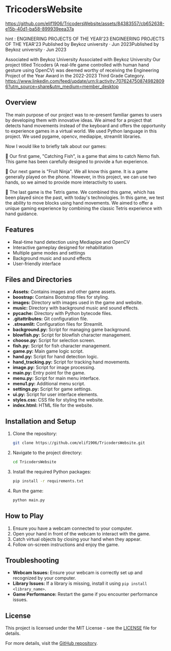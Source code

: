 # TricodersWebsite




https://github.com/elif1906/TricodersWebsite/assets/84383557/cb652638-e15b-40d1-ba58-899939eea37a

hint : ENGINEERING PROJECTS OF THE YEAR'23
ENGINEERING PROJECTS OF THE YEAR'23
Published by Beykoz university · Jun 2023Published by Beykoz university · Jun 2023

Associated with Beykoz University
Associated with Beykoz University
Our project titled Tricoders (A real-life game controlled with human hand gesture using OpenCV) was deemed worthy of receiving the Engineering Project of the Year Award in the 2022-2023 Third Grade Category.
https://www.linkedin.com/feed/update/urn:li:activity:7076247508749828096?utm_source=share&utm_medium=member_desktop



## Overview
The main purpose of our project was to re-present familiar games to users by developing them with innovative ideas. We aimed for a project that detects hand movements instead of the keyboard and offers the opportunity to experience games in a virtual world.
We used Python language in this project. We used pygame, opencv, mediapipe, streamlit libraries.

Now I would like to briefly talk about our games:

📌 Our first game, "Catching Fish", is a game that aims to catch Nemo fish. This game has been carefully designed to provide a fun experience.

📌 Our next game is "Fruit Ninja". We all know this game. It is a game generally played on the phone. However, in this project, we can use two hands, so we aimed to provide more interactivity to users.

📌 The last game is the Tetris game. We combined this game, which has been played since the past, with today's technologies. In this game, we test the ability to move blocks using hand movements.
We aimed to offer a unique gaming experience by combining the classic Tetris experience with hand guidance.

## Features
- Real-time hand detection using Mediapipe and OpenCV
- Interactive gameplay designed for rehabilitation
- Multiple game modes and settings
- Background music and sound effects
- User-friendly interface

## Files and Directories
- **Assets:** Contains images and other game assets.
- **boostrap:** Contains Bootstrap files for styling.
- **images:** Directory with images used in the game and website.
- **music:** Directory with background music and sound effects.
- **__pycache__:** Directory with Python bytecode files.
- **.gitattributes:** Git configuration file.
- **.streamlit:** Configuration files for Streamlit.
- **background.py:** Script for managing game background.
- **blowfish.py:** Script for blowfish character management.
- **choose.py:** Script for selection screen.
- **fish.py:** Script for fish character management.
- **game.py:** Main game logic script.
- **hand.py:** Script for hand detection logic.
- **hand_tracking.py:** Script for tracking hand movements.
- **image.py:** Script for image processing.
- **main.py:** Entry point for the game.
- **menu.py:** Script for main menu interface.
- **menu1.py:** Additional menu script.
- **settings.py:** Script for game settings.
- **ui.py:** Script for user interface elements.
- **styles.css:** CSS file for styling the website.
- **index.html:** HTML file for the website.

## Installation and Setup
1. Clone the repository:
    ```sh
    git clone https://github.com/elif1906/TricodersWebsite.git
    ```
2. Navigate to the project directory:
    ```sh
    cd TricodersWebsite
    ```
3. Install the required Python packages:
    ```sh
    pip install -r requirements.txt
    ```
4. Run the game:
    ```sh
    python main.py
    ```

## How to Play
1. Ensure you have a webcam connected to your computer.
2. Open your hand in front of the webcam to interact with the game.
3. Catch virtual objects by closing your hand when they appear.
4. Follow on-screen instructions and enjoy the game.

## Troubleshooting
- **Webcam Issues:** Ensure your webcam is correctly set up and recognized by your computer.
- **Library Issues:** If a library is missing, install it using `pip install <library_name>`.
- **Game Performance:** Restart the game if you encounter performance issues.

## License
This project is licensed under the MIT License - see the [LICENSE](LICENSE) file for details.

For more details, visit the [GitHub repository](https://github.com/elif1906/TricodersWebsite).
